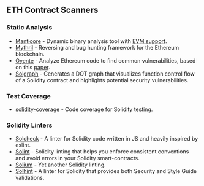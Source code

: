 ## ETH Contract Scanners

### Static Analysis

* [Manticore](https://github.com/trailofbits/manticore) - Dynamic binary analysis tool with [EVM support](https://asciinema.org/a/haJU2cl0R0Q3jB9wd733LVosL).
* [Mythril](https://github.com/b-mueller/mythril/) - Reversing and bug hunting framework for the Ethereum blockchain.
* [Oyente](https://github.com/melonproject/oyente) - Analyze Ethereum code to find common vulnerabilities, based on this [paper](http://www.comp.nus.edu.sg/~loiluu/papers/oyente.pdf).
* [Solgraph](https://github.com/raineorshine/solgraph) - Generates a DOT graph that visualizes function control flow of a Solidity contract and highlights potential security vulnerabilities.

### Test Coverage

* [solidity-coverage](https://github.com/sc-forks/solidity-coverage) - Code coverage for Solidity testing.


### Solidity Linters

* [Solcheck](https://github.com/federicobond/solcheck) - A linter for Solidity code written in JS and heavily inspired by eslint.
* [Solint](https://github.com/weifund/solint) - Solidity linting that helps you enforce consistent conventions and avoid errors in your Solidity smart-contracts.
* [Solium](https://github.com/duaraghav8/Solium) - Yet another Solidity linting.
* [Solhint](https://github.com/protofire/solhint) - A linter for Solidity that provides both Security and Style Guide validations.
